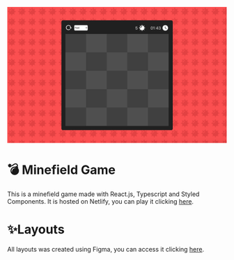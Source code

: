 ![screenshot.png](screenshot.png)

# 💣 Minefield Game

This is a minefield game made with React.js, Typescript and Styled Components.
It is hosted on Netlify, you can play it clicking [here](https://nostalgic-kilby-adecaa.netlify.app/).

# ✨Layouts

All layouts was created using Figma, you can access it clicking [here](https://www.figma.com/file/gV6KlbiDvq4tDLQVkElPYH/Minefield?node-id=0%3A1).
